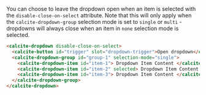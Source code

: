 You can choose to leave the dropdown open when an item is selected with the `disable-close-on-select` attribute. Note that this will only apply when the `calcite-dropdown-group` selection mode is set to `single` or `multi` - dropdowns will always close when an item in `none` selection mode is selected.

```html
<calcite-dropdown disable-close-on-select>
  <calcite-button id="trigger" slot="dropdown-trigger">Open dropdown</calcite-button>
  <calcite-dropdown-group id="group-1" selection-mode="single">
    <calcite-dropdown-item id="item-1"> Dropdown Item Content </calcite-dropdown-item>
    <calcite-dropdown-item id="item-2" selected> Dropdown Item Content </calcite-dropdown-item>
    <calcite-dropdown-item id="item-3"> Dropdown Item Content </calcite-dropdown-item>
  </calcite-dropdown-group>
</calcite-dropdown>
```
